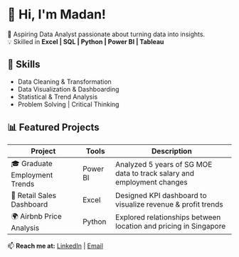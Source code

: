# 👋 Hi, I'm Madan!
🎯 Aspiring Data Analyst passionate about turning data into insights.  
💡 Skilled in **Excel | SQL | Python | Power BI | Tableau**  

## 🧰 Skills
- Data Cleaning & Transformation  
- Data Visualization & Dashboarding  
- Statistical & Trend Analysis  
- Problem Solving | Critical Thinking  

## 📊 Featured Projects
| Project | Tools | Description |
|----------|--------|-------------|
| 🎓 Graduate Employment Trends | Power BI | Analyzed 5 years of SG MOE data to track salary and employment changes |
| 🛒 Retail Sales Dashboard | Excel | Designed KPI dashboard to visualize revenue & profit trends |
| 🌍 Airbnb Price Analysis | Python | Explored relationships between location and pricing in Singapore |

📫 **Reach me at:** [LinkedIn](https://www.linkedin.com/in/madanparthiban) | [Email](madanparthiban13@gmail.com)  
